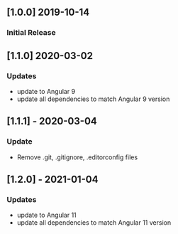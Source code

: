 ## [1.0.0] 2019-10-14
### Initial Release

## [1.1.0] 2020-03-02
### Updates
- update to Angular 9
- update all dependencies to match Angular 9 version

## [1.1.1] - 2020-03-04
### Update
- Remove .git, .gitignore, .editorconfig files


## [1.2.0] - 2021-01-04
### Updates
- update to Angular 11
- update all dependencies to match Angular 11 version
